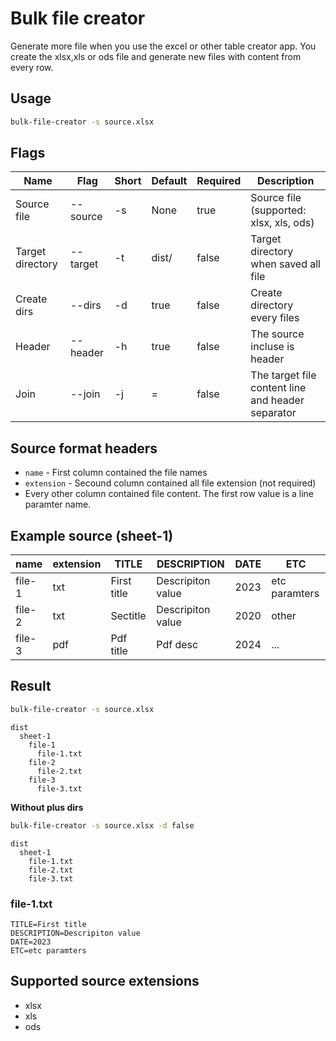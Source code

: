 # Bulk file creator

Generate more file when you use the excel or other table creator app. You create the xlsx,xls or ods file and generate new files with content from every row. 

## Usage

```sh
bulk-file-creator -s source.xlsx
```

## Flags

| Name | Flag | Short | Default | Required | Description |
|------|------|-------|---------|----------|-------------|
| Source file | --source | -s | None | true | Source file (supported: xlsx, xls, ods) |
| Target directory | --target | -t | dist/ | false | Target directory when saved all file |
| Create dirs | --dirs | -d | true | false | Create directory every files |
| Header | --header | -h | true | false | The source incluse is header |
| Join | --join | -j | = | false | The target file content line and header separator |

## Source format headers

- `name` - First column contained the file names
- `extension` - Secound column contained all file extension (not required)
- Every other column contained file content. The first row value is a line paramter name.

## Example source (sheet-1)
| name | extension | TITLE | DESCRIPTION | DATE | ETC |
|------|-----------|-------|-------------|------|-----|
| file-1 | txt | First title | Descripiton value | 2023 | etc paramters |
| file-2 | txt | Sectitle | Descripiton value | 2020 | other |
| file-3 | pdf | Pdf title | Pdf  desc | 2024 | ... |

## Result 
```sh
bulk-file-creator -s source.xlsx
```
```
dist
  sheet-1
    file-1
      file-1.txt
    file-2
      file-2.txt
    file-3
      file-3.txt
```

**Without plus dirs**
```sh
bulk-file-creator -s source.xlsx -d false
```
```
dist
  sheet-1
    file-1.txt
    file-2.txt
    file-3.txt
```

### file-1.txt
```
TITLE=First title
DESCRIPTION=Descripiton value
DATE=2023
ETC=etc paramters
```


## Supported source extensions

- xlsx
- xls
- ods

